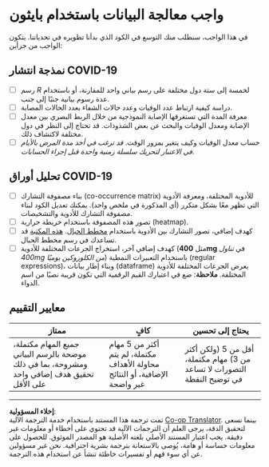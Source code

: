 <!--
CO_OP_TRANSLATOR_METADATA:
{
  "original_hash": "dc8f035ce92e4eaa078ab19caa68267a",
  "translation_date": "2025-08-27T08:36:52+00:00",
  "source_file": "2-Working-With-Data/07-python/assignment.md",
  "language_code": "ar"
}
-->
# واجب معالجة البيانات باستخدام بايثون

في هذا الواجب، سنطلب منك التوسع في الكود الذي بدأنا تطويره في تحدياتنا. يتكون الواجب من جزأين:

## نمذجة انتشار COVID-19

- [ ] رسم *R* لخمسة إلى ستة دول مختلفة على رسم بياني واحد للمقارنة، أو باستخدام عدة رسوم بيانية جنبًا إلى جنب.
- [ ] دراسة كيفية ارتباط عدد الوفيات وعدد حالات الشفاء بعدد الحالات المصابة.
- [ ] معرفة المدة التي تستغرقها الإصابة النموذجية من خلال الربط البصري بين معدل الإصابة ومعدل الوفيات والبحث عن بعض الشذوذات. قد تحتاج إلى النظر في دول مختلفة لاكتشاف ذلك.
- [ ] حساب معدل الوفيات وكيف يتغير بمرور الوقت. *قد ترغب في أخذ مدة المرض بالأيام في الاعتبار لتحريك سلسلة زمنية واحدة قبل إجراء الحسابات.*

## تحليل أوراق COVID-19

- [ ] بناء مصفوفة التشارك (co-occurrence matrix) للأدوية المختلفة، ومعرفة الأدوية التي تظهر معًا بشكل متكرر (أي المذكورة في ملخص واحد). يمكنك تعديل الكود لبناء مصفوفة التشارك للأدوية والتشخيصات.
- [ ] تصور هذه المصفوفة باستخدام خريطة حرارية (heatmap).
- [ ] كهدف إضافي، تصور التشارك بين الأدوية باستخدام [مخطط الحبال](https://en.wikipedia.org/wiki/Chord_diagram). [هذه المكتبة](https://pypi.org/project/chord/) قد تساعدك في رسم مخطط الحبال.
- [ ] كهدف إضافي آخر، استخراج الجرعات المختلفة للأدوية (مثل **400mg** في *تناول 400mg من الكلوروكين يوميًا*) باستخدام التعبيرات النمطية (regular expressions)، وبناء إطار بيانات (dataframe) يعرض الجرعات المختلفة للأدوية المختلفة. **ملاحظة**: ضع في اعتبارك القيم الرقمية التي تكون قريبة نصيًا من اسم الدواء.

## معايير التقييم

ممتاز | كافٍ | يحتاج إلى تحسين
--- | --- | --- |
جميع المهام مكتملة، موضحة بالرسم البياني ومشروحة، بما في ذلك تحقيق هدف إضافي واحد على الأقل | أكثر من 5 مهام مكتملة، لم يتم محاولة الأهداف الإضافية، أو النتائج غير واضحة | أقل من 5 (ولكن أكثر من 3) مهام مكتملة، التصورات لا تساعد في توضيح النقطة

---

**إخلاء المسؤولية**:  
تمت ترجمة هذا المستند باستخدام خدمة الترجمة الآلية [Co-op Translator](https://github.com/Azure/co-op-translator). بينما نسعى لتحقيق الدقة، يرجى العلم أن الترجمات الآلية قد تحتوي على أخطاء أو معلومات غير دقيقة. يجب اعتبار المستند الأصلي بلغته الأصلية هو المصدر الموثوق. للحصول على معلومات حساسة أو هامة، يُوصى بالاستعانة بترجمة بشرية احترافية. نحن غير مسؤولين عن أي سوء فهم أو تفسيرات خاطئة تنشأ عن استخدام هذه الترجمة.